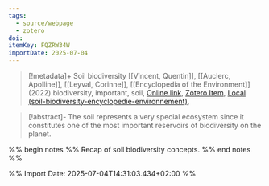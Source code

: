 ```yaml
---
tags:
  - source/webpage
  - zotero
doi: 
itemKey: FQZRW34W
importDate: 2025-07-04
---
```

>[!metadata]+
> Soil biodiversity
> [[Vincent, Quentin]], [[Auclerc, Apolline]], [[Leyval, Corinne]], 
> [[Encyclopedia of the Environment]] (2022)
> biodiversity, important, soil, 
> [Online link](https://www.encyclopedie-environnement.org/en/soil/soil-biodiversity/), [Zotero Item](zotero://select/library/items/FQZRW34W), [Local (soil-biodiversity-encyclopedie-environnement)](file://C:/Users/aburg/Documents/references/zotero/storage/EGZMUDW2/soil-biodiversity-encyclopedie-environnement.pdf), 

>[!abstract]-
>The soil represents a very special ecosystem since it constitutes one of the most important reservoirs of biodiversity on the planet.

%% begin notes %%
Recap of soil biodiversity concepts.
%% end notes %%

%% Import Date: 2025-07-04T14:31:03.434+02:00 %%
